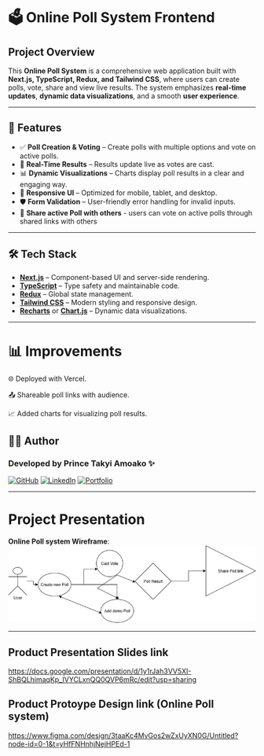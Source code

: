 # 🗳️ Online Poll System Frontend

## Project Overview

This **Online Poll System** is a comprehensive web application built with **Next.js, TypeScript, Redux, and Tailwind CSS**, where users can create polls, vote, share and view live results. The system emphasizes **real-time updates**, **dynamic data visualizations**, and a smooth **user experience**.

---

## 🚀 Features
- ✅ **Poll Creation & Voting** – Create polls with multiple options and vote on active polls.
- 🔄 **Real-Time Results** – Results update live as votes are cast.
- 📊 **Dynamic Visualizations** – Charts display poll results in a clear and engaging way.
- 📱 **Responsive UI** – Optimized for mobile, tablet, and desktop.
- 🛡️ **Form Validation** – User-friendly error handling for invalid inputs.
- 🔄 **Share active Poll with others** - users can vote on active polls through shared links with others 

---

## 🛠️ Tech Stack
- **[Next.js](https://nextjs.org/)** – Component-based UI and server-side rendering.
- **[TypeScript](https://www.typescriptlang.org/)** – Type safety and maintainable code.
- **[Redux](https://redux.js.org/)** – Global state management.
- **[Tailwind CSS](https://tailwindcss.com/)** – Modern styling and responsive design.
- **[Recharts](https://recharts.org/en-US/)** or **[Chart.js](https://www.chartjs.org/)** – Dynamic data visualizations.

---


# 📊 Improvements

🌐 Deployed with Vercel.

📤 Shareable poll links with audience.

📈 Added charts for visualizing poll results.

## 👨‍💻 Author

### Developed by **Prince Takyi Amoako ✨**

[![GitHub](https://img.shields.io/badge/GitHub-100000?style=for-the-badge&logo=github&logoColor=white)](https://github.com/PRINCE-droid412)
[![LinkedIn](https://img.shields.io/badge/LinkedIn-0077B5?style=for-the-badge&logo=linkedin&logoColor=white)](https://www.linkedin.com/in/prince-takyi-amoako-33ba02256/)
[![Portfolio](https://img.shields.io/badge/Portfolio-000000?style=for-the-badge&logo=About.me&logoColor=white)](https://princetechportfolio.framer.wiki/)

 
---

# **Project Presentation**
**Online Poll system Wireframe**:
![alt text](wireframe.png)

---
## **Product Presentation Slides link**
https://docs.google.com/presentation/d/1y1rJah3VV5XI-ShBQLhimaqKp_IVYCLxnQQ0QVP6mRc/edit?usp=sharing

## **Product Protoype Design link (Online Poll system)**
https://www.figma.com/design/3taaKc4MvGos2wZxUyXN0G/Untitled?node-id=0-1&t=yHfFNHnhjNejHPEd-1


